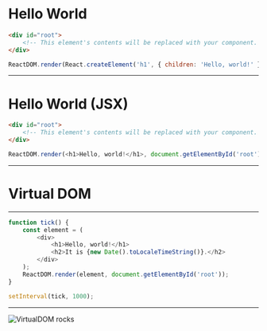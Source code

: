 # Hello World

```html
<div id="root">
    <!-- This element's contents will be replaced with your component. -->
</div>
```

```javascript
ReactDOM.render(React.createElement('h1', { children: 'Hello, world!' }), document.getElementById('root'));
```

---

# Hello World (JSX)

```html
<div id="root">
    <!-- This element's contents will be replaced with your component. -->
</div>
```

```javascript
ReactDOM.render(<h1>Hello, world!</h1>, document.getElementById('root'));
```

---

# Virtual DOM

---

```javascript
function tick() {
    const element = (
        <div>
            <h1>Hello, world!</h1>
            <h2>It is {new Date().toLocaleTimeString()}.</h2>
        </div>
    );
    ReactDOM.render(element, document.getElementById('root'));
}

setInterval(tick, 1000);
```

---

![VirtualDOM rocks](https://reactjs.org/c158617ed7cc0eac8f58330e49e48224/granular-dom-updates.gif)
